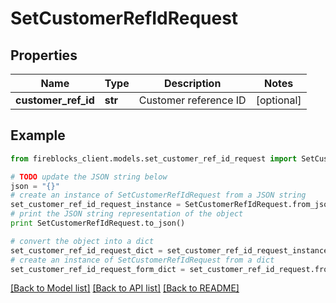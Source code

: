 # SetCustomerRefIdRequest


## Properties

Name | Type | Description | Notes
------------ | ------------- | ------------- | -------------
**customer_ref_id** | **str** | Customer reference ID | [optional] 

## Example

```python
from fireblocks_client.models.set_customer_ref_id_request import SetCustomerRefIdRequest

# TODO update the JSON string below
json = "{}"
# create an instance of SetCustomerRefIdRequest from a JSON string
set_customer_ref_id_request_instance = SetCustomerRefIdRequest.from_json(json)
# print the JSON string representation of the object
print SetCustomerRefIdRequest.to_json()

# convert the object into a dict
set_customer_ref_id_request_dict = set_customer_ref_id_request_instance.to_dict()
# create an instance of SetCustomerRefIdRequest from a dict
set_customer_ref_id_request_form_dict = set_customer_ref_id_request.from_dict(set_customer_ref_id_request_dict)
```
[[Back to Model list]](../README.md#documentation-for-models) [[Back to API list]](../README.md#documentation-for-api-endpoints) [[Back to README]](../README.md)


